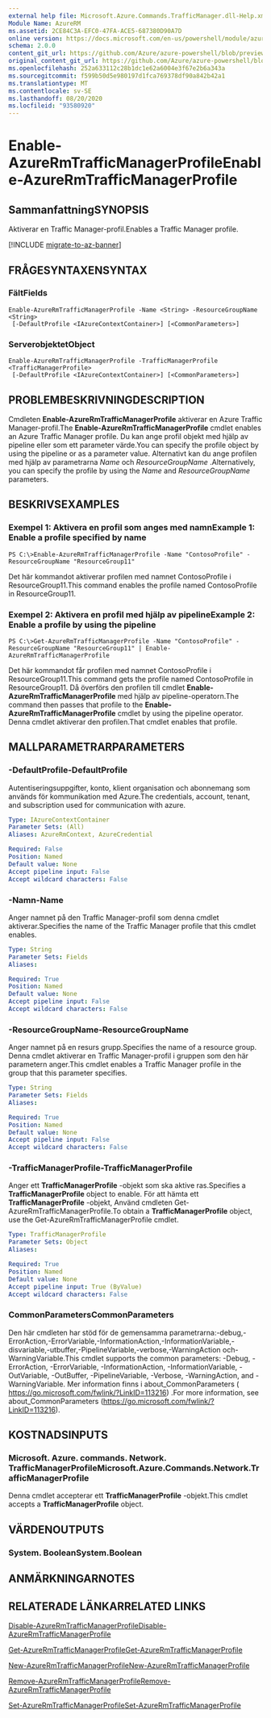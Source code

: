 ```yaml
---
external help file: Microsoft.Azure.Commands.TrafficManager.dll-Help.xml
Module Name: AzureRM
ms.assetid: 2CE84C3A-EFC0-47FA-ACE5-687380D90A7D
online version: https://docs.microsoft.com/en-us/powershell/module/azurerm.trafficmanager/enable-azurermtrafficmanagerprofile
schema: 2.0.0
content_git_url: https://github.com/Azure/azure-powershell/blob/preview/src/ResourceManager/TrafficManager/Commands.TrafficManager2/help/Enable-AzureRmTrafficManagerProfile.md
original_content_git_url: https://github.com/Azure/azure-powershell/blob/preview/src/ResourceManager/TrafficManager/Commands.TrafficManager2/help/Enable-AzureRmTrafficManagerProfile.md
ms.openlocfilehash: 252a633112c28b1dc1e62a6004e3f67e2b6a343a
ms.sourcegitcommit: f599b50d5e980197d1fca769378df90a842b42a1
ms.translationtype: MT
ms.contentlocale: sv-SE
ms.lasthandoff: 08/20/2020
ms.locfileid: "93580920"
---
```

# <span data-ttu-id="32252-101">Enable-AzureRmTrafficManagerProfile</span><span class="sxs-lookup"><span data-stu-id="32252-101">Enable-AzureRmTrafficManagerProfile</span></span>

## <span data-ttu-id="32252-102">Sammanfattning</span><span class="sxs-lookup"><span data-stu-id="32252-102">SYNOPSIS</span></span>
<span data-ttu-id="32252-103">Aktiverar en Traffic Manager-profil.</span><span class="sxs-lookup"><span data-stu-id="32252-103">Enables a Traffic Manager profile.</span></span>

[!INCLUDE [migrate-to-az-banner](../../includes/migrate-to-az-banner.md)]

## <span data-ttu-id="32252-104">FRÅGESYNTAXEN</span><span class="sxs-lookup"><span data-stu-id="32252-104">SYNTAX</span></span>

### <span data-ttu-id="32252-105">Fält</span><span class="sxs-lookup"><span data-stu-id="32252-105">Fields</span></span>
```
Enable-AzureRmTrafficManagerProfile -Name <String> -ResourceGroupName <String>
 [-DefaultProfile <IAzureContextContainer>] [<CommonParameters>]
```

### <span data-ttu-id="32252-106">Serverobjektet</span><span class="sxs-lookup"><span data-stu-id="32252-106">Object</span></span>
```
Enable-AzureRmTrafficManagerProfile -TrafficManagerProfile <TrafficManagerProfile>
 [-DefaultProfile <IAzureContextContainer>] [<CommonParameters>]
```

## <span data-ttu-id="32252-107">PROBLEMBESKRIVNING</span><span class="sxs-lookup"><span data-stu-id="32252-107">DESCRIPTION</span></span>
<span data-ttu-id="32252-108">Cmdleten **Enable-AzureRmTrafficManagerProfile** aktiverar en Azure Traffic Manager-profil.</span><span class="sxs-lookup"><span data-stu-id="32252-108">The **Enable-AzureRmTrafficManagerProfile** cmdlet enables an Azure Traffic Manager profile.</span></span>
<span data-ttu-id="32252-109">Du kan ange profil objekt med hjälp av pipeline eller som ett parameter värde.</span><span class="sxs-lookup"><span data-stu-id="32252-109">You can specify the profile object by using the pipeline or as a parameter value.</span></span>
<span data-ttu-id="32252-110">Alternativt kan du ange profilen med hjälp av parametrarna *Name* och *ResourceGroupName* .</span><span class="sxs-lookup"><span data-stu-id="32252-110">Alternatively, you can specify the profile by using the *Name* and *ResourceGroupName* parameters.</span></span>

## <span data-ttu-id="32252-111">BESKRIVS</span><span class="sxs-lookup"><span data-stu-id="32252-111">EXAMPLES</span></span>

### <span data-ttu-id="32252-112">Exempel 1: Aktivera en profil som anges med namn</span><span class="sxs-lookup"><span data-stu-id="32252-112">Example 1: Enable a profile specified by name</span></span>
```
PS C:\>Enable-AzureRmTrafficManagerProfile -Name "ContosoProfile" -ResourceGroupName "ResourceGroup11"
```

<span data-ttu-id="32252-113">Det här kommandot aktiverar profilen med namnet ContosoProfile i ResourceGroup11.</span><span class="sxs-lookup"><span data-stu-id="32252-113">This command enables the profile named ContosoProfile in ResourceGroup11.</span></span>

### <span data-ttu-id="32252-114">Exempel 2: Aktivera en profil med hjälp av pipeline</span><span class="sxs-lookup"><span data-stu-id="32252-114">Example 2: Enable a profile by using the pipeline</span></span>
```
PS C:\>Get-AzureRmTrafficManagerProfile -Name "ContosoProfile" -ResourceGroupName "ResourceGroup11" | Enable-AzureRmTrafficManagerProfile
```

<span data-ttu-id="32252-115">Det här kommandot får profilen med namnet ContosoProfile i ResourceGroup11.</span><span class="sxs-lookup"><span data-stu-id="32252-115">This command gets the profile named ContosoProfile in ResourceGroup11.</span></span>
<span data-ttu-id="32252-116">Då överförs den profilen till cmdlet **Enable-AzureRmTrafficManagerProfile** med hjälp av pipeline-operatorn.</span><span class="sxs-lookup"><span data-stu-id="32252-116">The command then passes that profile to the **Enable-AzureRmTrafficManagerProfile** cmdlet by using the pipeline operator.</span></span>
<span data-ttu-id="32252-117">Denna cmdlet aktiverar den profilen.</span><span class="sxs-lookup"><span data-stu-id="32252-117">That cmdlet enables that profile.</span></span>

## <span data-ttu-id="32252-118">MALLPARAMETRAR</span><span class="sxs-lookup"><span data-stu-id="32252-118">PARAMETERS</span></span>

### <span data-ttu-id="32252-119">-DefaultProfile</span><span class="sxs-lookup"><span data-stu-id="32252-119">-DefaultProfile</span></span>
<span data-ttu-id="32252-120">Autentiseringsuppgifter, konto, klient organisation och abonnemang som används för kommunikation med Azure.</span><span class="sxs-lookup"><span data-stu-id="32252-120">The credentials, account, tenant, and subscription used for communication with azure.</span></span>

```yaml
Type: IAzureContextContainer
Parameter Sets: (All)
Aliases: AzureRmContext, AzureCredential

Required: False
Position: Named
Default value: None
Accept pipeline input: False
Accept wildcard characters: False
```

### <span data-ttu-id="32252-121">-Namn</span><span class="sxs-lookup"><span data-stu-id="32252-121">-Name</span></span>
<span data-ttu-id="32252-122">Anger namnet på den Traffic Manager-profil som denna cmdlet aktiverar.</span><span class="sxs-lookup"><span data-stu-id="32252-122">Specifies the name of the Traffic Manager profile that this cmdlet enables.</span></span>

```yaml
Type: String
Parameter Sets: Fields
Aliases: 

Required: True
Position: Named
Default value: None
Accept pipeline input: False
Accept wildcard characters: False
```

### <span data-ttu-id="32252-123">-ResourceGroupName</span><span class="sxs-lookup"><span data-stu-id="32252-123">-ResourceGroupName</span></span>
<span data-ttu-id="32252-124">Anger namnet på en resurs grupp.</span><span class="sxs-lookup"><span data-stu-id="32252-124">Specifies the name of a resource group.</span></span>
<span data-ttu-id="32252-125">Denna cmdlet aktiverar en Traffic Manager-profil i gruppen som den här parametern anger.</span><span class="sxs-lookup"><span data-stu-id="32252-125">This cmdlet enables a Traffic Manager profile in the group that this parameter specifies.</span></span>

```yaml
Type: String
Parameter Sets: Fields
Aliases: 

Required: True
Position: Named
Default value: None
Accept pipeline input: False
Accept wildcard characters: False
```

### <span data-ttu-id="32252-126">-TrafficManagerProfile</span><span class="sxs-lookup"><span data-stu-id="32252-126">-TrafficManagerProfile</span></span>
<span data-ttu-id="32252-127">Anger ett **TrafficManagerProfile** -objekt som ska aktive ras.</span><span class="sxs-lookup"><span data-stu-id="32252-127">Specifies a **TrafficManagerProfile** object to enable.</span></span>
<span data-ttu-id="32252-128">För att hämta ett **TrafficManagerProfile** -objekt, Använd cmdleten Get-AzureRmTrafficManagerProfile.</span><span class="sxs-lookup"><span data-stu-id="32252-128">To obtain a **TrafficManagerProfile** object, use the Get-AzureRmTrafficManagerProfile cmdlet.</span></span>

```yaml
Type: TrafficManagerProfile
Parameter Sets: Object
Aliases: 

Required: True
Position: Named
Default value: None
Accept pipeline input: True (ByValue)
Accept wildcard characters: False
```

### <span data-ttu-id="32252-129">CommonParameters</span><span class="sxs-lookup"><span data-stu-id="32252-129">CommonParameters</span></span>
<span data-ttu-id="32252-130">Den här cmdleten har stöd för de gemensamma parametrarna:-debug,-ErrorAction,-ErrorVariable,-InformationAction,-InformationVariable,-disvariable,-utbuffer,-PipelineVariable,-verbose,-WarningAction och-WarningVariable.</span><span class="sxs-lookup"><span data-stu-id="32252-130">This cmdlet supports the common parameters: -Debug, -ErrorAction, -ErrorVariable, -InformationAction, -InformationVariable, -OutVariable, -OutBuffer, -PipelineVariable, -Verbose, -WarningAction, and -WarningVariable.</span></span> <span data-ttu-id="32252-131">Mer information finns i about_CommonParameters ( https://go.microsoft.com/fwlink/?LinkID=113216) .</span><span class="sxs-lookup"><span data-stu-id="32252-131">For more information, see about_CommonParameters (https://go.microsoft.com/fwlink/?LinkID=113216).</span></span>

## <span data-ttu-id="32252-132">KOSTNADS</span><span class="sxs-lookup"><span data-stu-id="32252-132">INPUTS</span></span>

### <span data-ttu-id="32252-133">Microsoft. Azure. commands. Network. TrafficManagerProfile</span><span class="sxs-lookup"><span data-stu-id="32252-133">Microsoft.Azure.Commands.Network.TrafficManagerProfile</span></span>
<span data-ttu-id="32252-134">Denna cmdlet accepterar ett **TrafficManagerProfile** -objekt.</span><span class="sxs-lookup"><span data-stu-id="32252-134">This cmdlet accepts a **TrafficManagerProfile** object.</span></span>

## <span data-ttu-id="32252-135">VÄRDEN</span><span class="sxs-lookup"><span data-stu-id="32252-135">OUTPUTS</span></span>

### <span data-ttu-id="32252-136">System. Boolean</span><span class="sxs-lookup"><span data-stu-id="32252-136">System.Boolean</span></span>

## <span data-ttu-id="32252-137">ANMÄRKNINGAR</span><span class="sxs-lookup"><span data-stu-id="32252-137">NOTES</span></span>

## <span data-ttu-id="32252-138">RELATERADE LÄNKAR</span><span class="sxs-lookup"><span data-stu-id="32252-138">RELATED LINKS</span></span>

[<span data-ttu-id="32252-139">Disable-AzureRmTrafficManagerProfile</span><span class="sxs-lookup"><span data-stu-id="32252-139">Disable-AzureRmTrafficManagerProfile</span></span>](./Disable-AzureRmTrafficManagerProfile.md)

[<span data-ttu-id="32252-140">Get-AzureRmTrafficManagerProfile</span><span class="sxs-lookup"><span data-stu-id="32252-140">Get-AzureRmTrafficManagerProfile</span></span>](./Get-AzureRmTrafficManagerProfile.md)

[<span data-ttu-id="32252-141">New-AzureRmTrafficManagerProfile</span><span class="sxs-lookup"><span data-stu-id="32252-141">New-AzureRmTrafficManagerProfile</span></span>](./New-AzureRmTrafficManagerProfile.md)

[<span data-ttu-id="32252-142">Remove-AzureRmTrafficManagerProfile</span><span class="sxs-lookup"><span data-stu-id="32252-142">Remove-AzureRmTrafficManagerProfile</span></span>](./Remove-AzureRmTrafficManagerProfile.md)

[<span data-ttu-id="32252-143">Set-AzureRmTrafficManagerProfile</span><span class="sxs-lookup"><span data-stu-id="32252-143">Set-AzureRmTrafficManagerProfile</span></span>](./Set-AzureRmTrafficManagerProfile.md)


